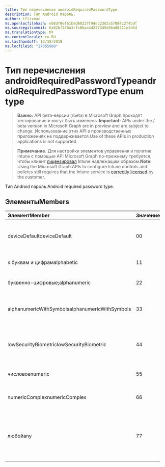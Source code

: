 ```yaml
---
title: Тип перечисления androidRequiredPasswordType
description: Тип Android пароль.
author: tfitzmac
ms.openlocfilehash: e08df0ef61b6d60227f9dec2382a57884c2f4bdf
ms.sourcegitcommit: 6a82bf240a3cfc0baabd227349e08a08311e3d44
ms.translationtype: MT
ms.contentlocale: ru-RU
ms.lasthandoff: 12/18/2018
ms.locfileid: "27355988"
---
```

# <a name="androidrequiredpasswordtype-enum-type"></a><span data-ttu-id="d2752-103">Тип перечисления androidRequiredPasswordType</span><span class="sxs-lookup"><span data-stu-id="d2752-103">androidRequiredPasswordType enum type</span></span>

> <span data-ttu-id="d2752-104">**Важно:** API бета-версии (/beta) в Microsoft Graph проходят тестирование и могут быть изменены.</span><span class="sxs-lookup"><span data-stu-id="d2752-104">**Important:** APIs under the / beta version in Microsoft Graph are in preview and are subject to change.</span></span> <span data-ttu-id="d2752-105">Использование этих API в производственных приложениях не поддерживается.</span><span class="sxs-lookup"><span data-stu-id="d2752-105">Use of these APIs in production applications is not supported.</span></span>

> <span data-ttu-id="d2752-106">**Примечание.** Для настройки элементов управления и политик Intune с помощью API Microsoft Graph по-прежнему требуется, чтобы клиент [лицензировал](https://go.microsoft.com/fwlink/?linkid=839381) Intune надлежащим образом.</span><span class="sxs-lookup"><span data-stu-id="d2752-106">**Note:** Using the Microsoft Graph APIs to configure Intune controls and policies still requires that the Intune service is [correctly licensed](https://go.microsoft.com/fwlink/?linkid=839381) by the customer.</span></span>

<span data-ttu-id="d2752-107">Тип Android пароль.</span><span class="sxs-lookup"><span data-stu-id="d2752-107">Android required password type.</span></span>
## <a name="members"></a><span data-ttu-id="d2752-108">Элементы</span><span class="sxs-lookup"><span data-stu-id="d2752-108">Members</span></span>
|<span data-ttu-id="d2752-109">Элемент</span><span class="sxs-lookup"><span data-stu-id="d2752-109">Member</span></span>|<span data-ttu-id="d2752-110">Значение</span><span class="sxs-lookup"><span data-stu-id="d2752-110">Value</span></span>|<span data-ttu-id="d2752-111">Описание</span><span class="sxs-lookup"><span data-stu-id="d2752-111">Description</span></span>|
|:---|:---|:---|
|<span data-ttu-id="d2752-112">deviceDefault</span><span class="sxs-lookup"><span data-stu-id="d2752-112">deviceDefault</span></span>|<span data-ttu-id="d2752-113">0</span><span class="sxs-lookup"><span data-stu-id="d2752-113">0</span></span>|<span data-ttu-id="d2752-114">Значение по умолчанию устройства, без цели.</span><span class="sxs-lookup"><span data-stu-id="d2752-114">Device default value, no intent.</span></span>|
|<span data-ttu-id="d2752-115">к буквам и цифрам</span><span class="sxs-lookup"><span data-stu-id="d2752-115">alphabetic</span></span>|<span data-ttu-id="d2752-116">1</span><span class="sxs-lookup"><span data-stu-id="d2752-116">1</span></span>|<span data-ttu-id="d2752-117">К буквам и цифрам пароль.</span><span class="sxs-lookup"><span data-stu-id="d2752-117">Alphabetic password required.</span></span>|
|<span data-ttu-id="d2752-118">буквенно-цифровые;</span><span class="sxs-lookup"><span data-stu-id="d2752-118">alphanumeric</span></span>|<span data-ttu-id="d2752-119">2</span><span class="sxs-lookup"><span data-stu-id="d2752-119">2</span></span>|<span data-ttu-id="d2752-120">Буквенно-цифровой пароль.</span><span class="sxs-lookup"><span data-stu-id="d2752-120">Alphanumeric password required.</span></span>|
|<span data-ttu-id="d2752-121">alphanumericWithSymbols</span><span class="sxs-lookup"><span data-stu-id="d2752-121">alphanumericWithSymbols</span></span>|<span data-ttu-id="d2752-122">3</span><span class="sxs-lookup"><span data-stu-id="d2752-122">3</span></span>|<span data-ttu-id="d2752-123">Буквы или цифры с символы пароль.</span><span class="sxs-lookup"><span data-stu-id="d2752-123">Alphanumeric with symbols password required.</span></span>|
|<span data-ttu-id="d2752-124">lowSecurityBiometric</span><span class="sxs-lookup"><span data-stu-id="d2752-124">lowSecurityBiometric</span></span>|<span data-ttu-id="d2752-125">4</span><span class="sxs-lookup"><span data-stu-id="d2752-125">4</span></span>|<span data-ttu-id="d2752-126">Биометрия низкой безопасности на основе пароль.</span><span class="sxs-lookup"><span data-stu-id="d2752-126">Low security biometrics based password required.</span></span>|
|<span data-ttu-id="d2752-127">числовое</span><span class="sxs-lookup"><span data-stu-id="d2752-127">numeric</span></span>|<span data-ttu-id="d2752-128">5</span><span class="sxs-lookup"><span data-stu-id="d2752-128">5</span></span>|<span data-ttu-id="d2752-129">Числовой пароль.</span><span class="sxs-lookup"><span data-stu-id="d2752-129">Numeric password required.</span></span>|
|<span data-ttu-id="d2752-130">numericComplex</span><span class="sxs-lookup"><span data-stu-id="d2752-130">numericComplex</span></span>|<span data-ttu-id="d2752-131">6</span><span class="sxs-lookup"><span data-stu-id="d2752-131">6</span></span>|<span data-ttu-id="d2752-132">Числовой сложный пароль.</span><span class="sxs-lookup"><span data-stu-id="d2752-132">Numeric complex password required.</span></span>|
|<span data-ttu-id="d2752-133">любой</span><span class="sxs-lookup"><span data-stu-id="d2752-133">any</span></span>|<span data-ttu-id="d2752-134">7</span><span class="sxs-lookup"><span data-stu-id="d2752-134">7</span></span>|<span data-ttu-id="d2752-135">Пароль или шаблон является обязательным, а какие-либо допустима.</span><span class="sxs-lookup"><span data-stu-id="d2752-135">A password or pattern is required, and any is acceptable.</span></span>|





